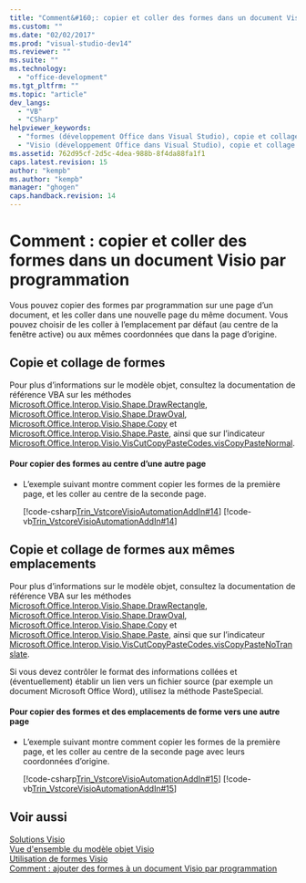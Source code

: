 ```yaml
---
title: "Comment&#160;: copier et coller des formes dans un document Visio par programmation | Microsoft Docs"
ms.custom: ""
ms.date: "02/02/2017"
ms.prod: "visual-studio-dev14"
ms.reviewer: ""
ms.suite: ""
ms.technology: 
  - "office-development"
ms.tgt_pltfrm: ""
ms.topic: "article"
dev_langs: 
  - "VB"
  - "CSharp"
helpviewer_keywords: 
  - "formes (développement Office dans Visual Studio), copie et collage de formes Visio"
  - "Visio (développement Office dans Visual Studio), copie et collage de formes Visio"
ms.assetid: 762d95cf-2d5c-4dea-988b-8f4da88fa1f1
caps.latest.revision: 15
author: "kempb"
ms.author: "kempb"
manager: "ghogen"
caps.handback.revision: 14
---
```

# Comment&#160;: copier et coller des formes dans un document Visio par programmation
  Vous pouvez copier des formes par programmation sur une page d’un document, et les coller dans une nouvelle page du même document. Vous pouvez choisir de les coller à l’emplacement par défaut \(au centre de la fenêtre active\) ou aux mêmes coordonnées que dans la page d’origine.  
  
## Copie et collage de formes  
 Pour plus d’informations sur le modèle objet, consultez la documentation de référence VBA sur les méthodes [Microsoft.Office.Interop.Visio.Shape.DrawRectangle](HV10070304), [Microsoft.Office.Interop.Visio.Shape.DrawOval](HV10070300), [Microsoft.Office.Interop.Visio.Shape.Copy](HV10070291) et [Microsoft.Office.Interop.Visio.Shape.Paste](HV10070437), ainsi que sur l’indicateur [Microsoft.Office.Interop.Visio.VisCutCopyPasteCodes.visCopyPasteNormal](HV10071835).  
  
#### Pour copier des formes au centre d’une autre page  
  
-   L’exemple suivant montre comment copier les formes de la première page, et les coller au centre de la seconde page.  
  
     [!code-csharp[Trin_VstcoreVisioAutomationAddIn#14](../snippets/csharp/VS_Snippets_OfficeSP/Trin_VstcoreVisioAutomationAddIn/CS/ThisAddIn.cs#14)]
     [!code-vb[Trin_VstcoreVisioAutomationAddIn#14](../snippets/visualbasic/VS_Snippets_OfficeSP/Trin_VstcoreVisioAutomationAddIn/VB/ThisAddIn.vb#14)]  
  
## Copie et collage de formes aux mêmes emplacements  
 Pour plus d’informations sur le modèle objet, consultez la documentation de référence VBA sur les méthodes [Microsoft.Office.Interop.Visio.Shape.DrawRectangle](HV10070304), [Microsoft.Office.Interop.Visio.Shape.DrawOval](HV10070300), [Microsoft.Office.Interop.Visio.Shape.Copy](HV10070291) et [Microsoft.Office.Interop.Visio.Shape.Paste](HV10070437), ainsi que sur l’indicateur [Microsoft.Office.Interop.Visio.VisCutCopyPasteCodes.visCopyPasteNoTranslate](HV10071835).  
  
 Si vous devez contrôler le format des informations collées et \(éventuellement\) établir un lien vers un fichier source \(par exemple un document Microsoft Office Word\), utilisez la méthode PasteSpecial.  
  
#### Pour copier des formes et des emplacements de forme vers une autre page  
  
-   L’exemple suivant montre comment copier les formes de la première page, et les coller au centre de la seconde page avec leurs coordonnées d’origine.  
  
     [!code-csharp[Trin_VstcoreVisioAutomationAddIn#15](../snippets/csharp/VS_Snippets_OfficeSP/Trin_VstcoreVisioAutomationAddIn/CS/ThisAddIn.cs#15)]
     [!code-vb[Trin_VstcoreVisioAutomationAddIn#15](../snippets/visualbasic/VS_Snippets_OfficeSP/Trin_VstcoreVisioAutomationAddIn/VB/ThisAddIn.vb#15)]  
  
## Voir aussi  
 [Solutions Visio](../vsto/visio-solutions.md)   
 [Vue d'ensemble du modèle objet Visio](../vsto/visio-object-model-overview.md)   
 [Utilisation de formes Visio](../vsto/working-with-visio-shapes.md)   
 [Comment : ajouter des formes à un document Visio par programmation](../vsto/how-to-programmatically-add-shapes-to-a-visio-document.md)  
  
  